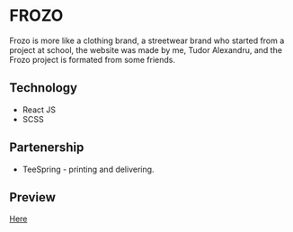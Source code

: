 # FROZO

Frozo is more like a clothing brand, a streetwear brand who started from a project at school, the website was made by me, Tudor Alexandru, and the Frozo project is formated from some friends.

## Technology

- React JS
- SCSS

## Partenership

- TeeSpring - printing and delivering.

## Preview

<a href="https://tudorale.github.io/frozo/">Here</a>
